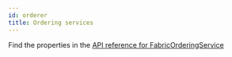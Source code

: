 ```yaml
---
id: orderer
title: Ordering services
---
```


Find the properties in the [API reference for FabricOrderingService](/docs/api-reference#hlf.pkuidlabs.com/v1alpha1.FabricOrderingService)